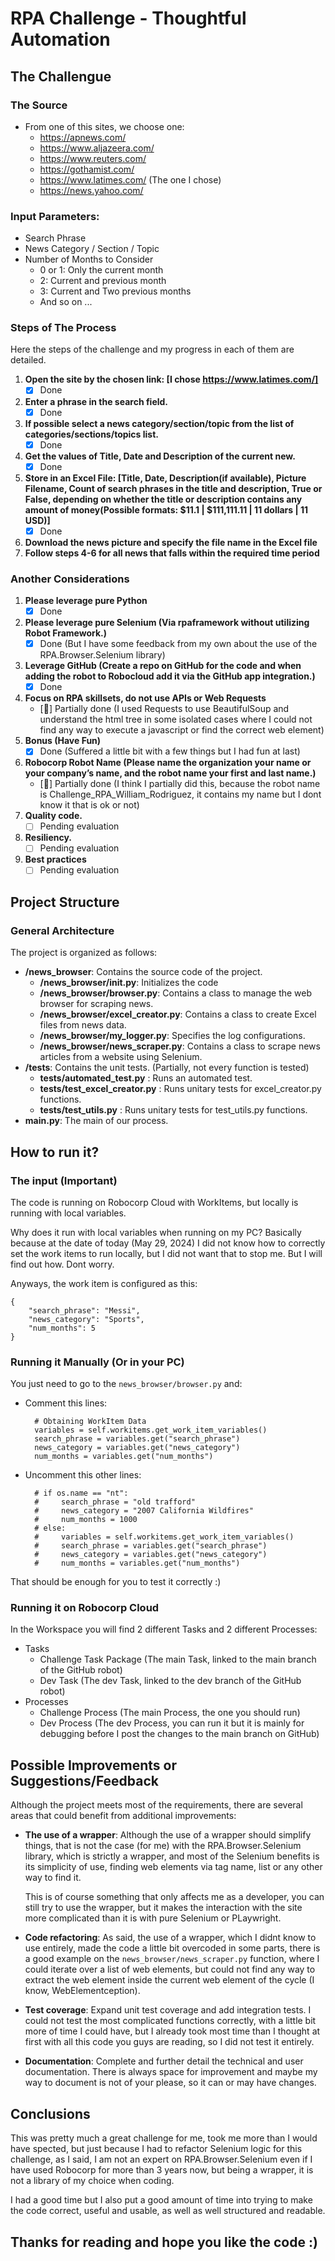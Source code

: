 # RPA Challenge - Thoughtful Automation

## The Challengue

### The Source
- From one of this sites, we choose one:
    - https://apnews.com/
    - https://www.aljazeera.com/
    - https://www.reuters.com/
    - https://gothamist.com/
    - https://www.latimes.com/  (The one I chose)
    - https://news.yahoo.com/

### Input Parameters:
- Search Phrase
- News Category / Section / Topic
- Number of Months to Consider
    - 0 or 1: Only the current month
    - 2: Current and previous month
    - 3: Current and Two previous months
    - And so on ...


### Steps of The Process

Here the steps of the challenge and my progress in each of them are detailed.

1. **Open the site by the chosen link: [I chose https://www.latimes.com/]**
   - [x] Done
2. **Enter a phrase in the search field.**
   - [x] Done
3. **If possible select a news category/section/topic from the list of categories/sections/topics list.**
   - [x] Done
4. **Get the values of Title, Date and Description of the current new.**
   - [x] Done
5. **Store in an Excel File: [Title, Date, Description(if available), Picture Filename, Count of search phrases in the title and description, True or False, depending on whether the title or description contains any amount of money(Possible formats: $11.1 | $111,111.11 | 11 dollars | 11 USD)]**
   - [x] Done
6. **Download the news picture and specify the file name in the Excel file**
7. **Follow steps 4-6 for all news that falls within the required time period**

### Another Considerations
1. **Please leverage pure Python**
   - [x] Done
2. **Please leverage pure Selenium (Via rpaframework without utilizing Robot Framework.)**
   - [x] Done (But I have some feedback from my own about the use of the RPA.Browser.Selenium library)
3. **Leverage GitHub (Create a repo on GitHub for the code and when adding the robot to Robocloud add it via the GitHub app integration.)**
   - [x] Done
4. **Focus on RPA skillsets, do not use APIs or Web Requests**
   - [🔲] Partially done (I used Requests to use BeautifulSoup and understand the html tree in some isolated cases where I could not find any way to execute a javascript or find the correct web element)
5. **Bonus (Have Fun)**
   - [x] Done (Suffered a little bit with a few things but I had fun at last)
6. **Robocorp Robot Name (Please name the organization your name or your company’s name, and the robot name your first and last name.)**
   - [🔲] Partially done (I think I partially did this, because the robot name is Challenge_RPA_William_Rodriguez, it contains my name but I dont know it that is ok or not)
7. **Quality code.**
   - [ ] Pending evaluation
8. **Resiliency.**
   - [ ] Pending evaluation
9. **Best practices**
   - [ ] Pending evaluation

## Project Structure

### General Architecture

The project is organized as follows:
- **/news_browser**: Contains the source code of the project.
    - **/news_browser/__init__.py**: Initializes the code
    - **/news_browser/browser.py**: Contains a class to manage the web browser for scraping news.
    - **/news_browser/excel_creator.py**: Contains a class to create Excel files from news data.
    - **/news_browser/my_logger.py**: Specifies the log configurations.
    - **/news_browser/news_scraper.py**: Contains a class to scrape news articles from a website using Selenium.
- **/tests**: Contains the unit tests. (Partially, not every function is tested)
    - **tests/automated_test.py** : Runs an automated test.
    - **tests/test_excel_creator.py** : Runs unitary tests for excel_creator.py functions.
    - **tests/test_utils.py** : Runs unitary tests for test_utils.py functions.
- **main.py**: The main of our process.

## How to run it?

### The input (Important)

The code is running on Robocorp Cloud with WorkItems, but locally is running with local variables.

Why does it run with local variables when running on my PC? Basically because at the date of today (May 29, 2024) I did not know how to correctly set the work items to run locally, but I did not want that to stop me. But I will find out how. Dont worry.

Anyways, the work item is configured as this:
```
{
    "search_phrase": "Messi",
    "news_category": "Sports",
    "num_months": 5
}
```

### Running it Manually (Or in your PC)

You just need to go to the `news_browser/browser.py` and:
- Comment this lines:

        # Obtaining WorkItem Data
        variables = self.workitems.get_work_item_variables()
        search_phrase = variables.get("search_phrase")
        news_category = variables.get("news_category")
        num_months = variables.get("num_months")

- Uncomment this other lines:

        # if os.name == "nt":
        #     search_phrase = "old trafford"
        #     news_category = "2007 California Wildfires"
        #     num_months = 1000
        # else:
        #     variables = self.workitems.get_work_item_variables()
        #     search_phrase = variables.get("search_phrase")
        #     news_category = variables.get("news_category")
        #     num_months = variables.get("num_months")

That should be enough for you to test it correctly :)

### Running it on Robocorp Cloud
In the Workspace you will find 2 different Tasks and 2 different Processes:
- Tasks
    - Challenge Task Package (The main Task, linked to the main branch of the GitHub robot)
    - Dev Task (The dev Task, linked to the dev branch of the GitHub robot)
- Processes
    - Challenge Process (The main Process, the one you should run)
    - Dev Process (The dev Process, you can run it but it is mainly for debugging before I post the changes to the main branch on GitHub)
    

<!--### Clases y Funciones-->

<!--#### Clase `NombreDeClase1`-->
<!--- **Descripción**: Esta clase se encarga de [descripción general de la clase].-->
<!--- **Funciones**:-->
<!--  - `funcion1`: Realiza [breve descripción de la función].-->
<!--  - `funcion2`: Se encarga de [breve descripción de la función].-->

<!--#### Clase `NombreDeClase2`-->
<!--- **Descripción**: Esta clase gestiona [descripción general de la clase].-->
<!--- **Funciones**:-->
<!--  - `funcion3`: Realiza [breve descripción de la función].-->
<!--  - `funcion4`: Se encarga de [breve descripción de la función].-->

<!--### Decisiones de Diseño-->

<!--- **Decisión 1**: Opté por usar [patrón de diseño/tecnología] debido a [razones].-->
<!--- **Decisión 2**: Implementé [función/característica] de esta manera porque [razones].-->

## Possible Improvements or Suggestions/Feedback

Although the project meets most of the requirements, there are several areas that could benefit from additional improvements:

- **The use of a wrapper**: Although the use of a wrapper should simplify things, that is not the case (for me) with the RPA.Browser.Selenium library, which is strictly a wrapper, and most of the Selenium benefits is its simplicity of use, finding web elements via tag name, list or any other way to find it.

    This is of course something that only affects me as a developer, you can still try to use the wrapper, but it makes the interaction with the site more complicated than it is with pure Selenium or PLaywright.
    
- **Code refactoring**: As said, the use of a wrapper, which I didnt know to use entirely, made the code a little bit overcoded in some parts, there is a good example on the `news_browser/news_scraper.py` function, where I could iterate over a list of web elements, but could not find any way to extract the web element inside the current web element of the cycle (I know, WebElementception).

- **Test coverage**: Expand unit test coverage and add integration tests. I could not test the most complicated functions correctly, with a little bit more of time I could have, but I already took most time than I thought at first with all this code you guys are reading, so I did not test it entirely.

- **Documentation**: Complete and further detail the technical and user documentation. There is always space for improvement and maybe my way to document is not of your please, so it can or may have changes.

## Conclusions

This was pretty much a great challenge for me, took me more than I would have spected, but just because I had to refactor Selenium logic for this challenge, as I said, I am not an expert on RPA.Browser.Selenium even if I have used Robocorp for more than 3 years now, but being a wrapper, it is not a library of my choice when coding.

I had a good time but I also put a good amount of time into trying to make the code correct, useful and usable, as well as well structured and readable.

Thanks for reading and hope you like the code :)
---